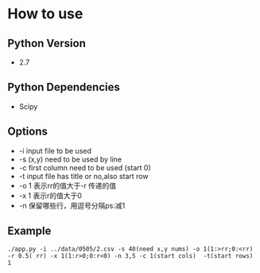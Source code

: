 # How to use 

## Python Version

* 2.7

## Python Dependencies

* Scipy

## Options

* -i input file to be used
* -s (x,y) need to be used by line
* -c first column need to be used (start 0)
* -t input file has title or no,also start row
* -o 1 表示rr的值大于-r 传递的值
* -x 1 表示r的值大于0
* -n 保留哪些行，用逗号分隔ps:减1

## Example

```shell
./app.py -i ../data/0505/2.csv -s 40(need x,y nums) -o 1(1:>rr;0:<rr) -r 0.5( rr) -x 1(1:r>0;0:r<0) -n 3,5 -c 1(start cols)  -t(start rows) 1
```
